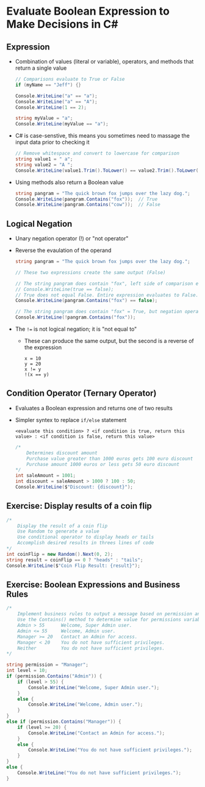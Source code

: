 # Evaluate Boolean Expression to Make Decisions in C#

## Expression
- Combination of values (literal or variable), operators, and methods that return a single value

    ```csharp
    // Comparisons evaluate to True or False
    if (myName == "Jeff") {}

    Console.WriteLine("a" == "a");
    Console.WriteLine("a" == "A");
    Console.WriteLine(1 == 2);

    string myValue = "a";
    Console.WriteLine(myValue == "a");   
    ```

- C# is case-senstive, this means you sometimes need to massage the input data prior to checking it

    ```csharp
    // Remove whitespace and convert to lowercase for comparison
    string value1 = " a";
    string value2 = "A ";
    Console.WriteLine(value1.Trim().ToLower() == value2.Trim().ToLower());
    ```

- Using methods also return a Boolean value

    ```csharp
    string pangram = "The quick brown fox jumps over the lazy dog.";
    Console.WriteLine(pangram.Contains("fox"));  // True
    Console.WriteLine(pangram.Contains("cow"));  // False
    ```

## Logical Negation
- Unary negation operator (!) or "not operator"
- Reverse the evaulation of the operand

    ```csharp
    string pangram = "The quick brown fox jumps over the lazy dog.";

    // These two expressions create the same output (False)

    // The string pangram does contain "fox", left side of comparison equals True
    // Console.WriteLine(true == false);
    // True does not equal False. Entire expression evaluates to False.
    Console.WriteLine(pangram.Contains("fox") == false);    

    // The string pangram does contain "fox" = True, but negation operator ! returns the opposite (False)
    Console.WriteLine(!pangram.Contains("fox"));
    ```

- The ```!=``` is not logical negation; it is "not equal to"
    - These can produce the same output, but the second is a reverse of the expression
        ```
        x = 10
        y = 20
        x != y
        !(x == y)
        ```

## Condition Operator (Ternary Operator)
- Evaluates a Boolean expression and returns one of two results
- Simpler syntex to replace ```if/else``` statement

    ```<evaluate this condition> ? <if condition is true, return this value> : <if condition is false, return this value>```

    ```csharp
    /*
        Determines discount amount
        Purchase value greater than 1000 euros gets 100 euro discount
        Purchase amount 1000 euros or less gets 50 euro discount
    */
    int saleAmount = 1001;
    int discount = saleAmount > 1000 ? 100 : 50;
    Console.WriteLine($"Discount: {discount}");
    ```

## Exercise: Display results of a coin flip
```csharp
/*
    Display the result of a coin flip
    Use Random to generate a value
    Use conditional operator to display heads or tails
    Accomplish desired results in threes lines of code
*/
int coinFlip = new Random().Next(0, 2);
string result = coinFlip == 0 ? "heads" : "tails";
Console.WriteLine($"Coin Flip Result: {result}");
```

## Exercise: Boolean Expressions and Business Rules
```csharp
/*
    Implement business rules to output a message based on permission and level.
    Use the Contains() method to determine value for permissions variable.
    Admin > 55      Welcome, Super Admin user.
    Admin <= 55     Welcome, Admin user.
    Manager >= 20   Contact an Admin for access.
    Manager < 20    You do not have sufficient privileges.
    Neither         You do not have sufficient privileges.
*/

string permission = "Manager";
int level = 10;
if (permission.Contains("Admin")) {
    if (level > 55) {
        Console.WriteLine("Welcome, Super Admin user.");
    }
    else {
        Console.WriteLine("Welcome, Admin user.");
    }
}
else if (permission.Contains("Manager")) {
    if (level >= 20) {
        Console.WriteLine("Contact an Admin for access.");
    }
    else {
        Console.WriteLine("You do not have sufficient privileges.");
    }
}
else {
    Console.WriteLine("You do not have sufficient privileges.");
}
```
